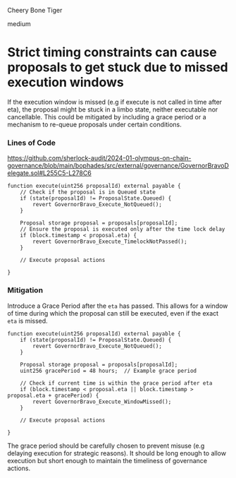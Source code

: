 Cheery Bone Tiger

medium

# Strict timing constraints can cause proposals to get stuck due to missed execution windows

If the execution window is missed (e.g if execute is not called in time after eta), the proposal might be stuck in a limbo state, neither executable nor cancellable. This could be mitigated by including a grace period or a mechanism to re-queue proposals under certain conditions.

### Lines of Code

https://github.com/sherlock-audit/2024-01-olympus-on-chain-governance/blob/main/bophades/src/external/governance/GovernorBravoDelegate.sol#L255C5-L278C6

```solidity
function execute(uint256 proposalId) external payable {
    // Check if the proposal is in Queued state
    if (state(proposalId) != ProposalState.Queued) {
        revert GovernorBravo_Execute_NotQueued();
    }

    Proposal storage proposal = proposals[proposalId];
    // Ensure the proposal is executed only after the time lock delay
    if (block.timestamp < proposal.eta) {
        revert GovernorBravo_Execute_TimelockNotPassed();
    }

    // Execute proposal actions

}
```

### Mitigation
Introduce a Grace Period after the `eta` has passed. This allows for a window of time during which the proposal can still be executed, even if the exact `eta` is missed. 

```solidity
function execute(uint256 proposalId) external payable {
    if (state(proposalId) != ProposalState.Queued) {
        revert GovernorBravo_Execute_NotQueued();
    }

    Proposal storage proposal = proposals[proposalId];
    uint256 gracePeriod = 48 hours;  // Example grace period

    // Check if current time is within the grace period after eta
    if (block.timestamp < proposal.eta || block.timestamp > proposal.eta + gracePeriod) {
        revert GovernorBravo_Execute_WindowMissed();
    }

    // Execute proposal actions
    
}
```

The grace period should be carefully chosen to prevent misuse (e.g delaying execution for strategic reasons). It should be long enough to allow execution but short enough to maintain the timeliness of governance actions.